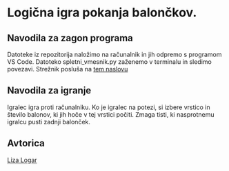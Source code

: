 # Logična igra pokanja balončkov.

## Navodila za zagon programa
Datoteke iz repozitorija naložimo na računalnik in jih odpremo s programom VS Code. 
Datoteko spletni_vmesnik.py zaženemo v terminalu in sledimo povezavi. Strežnik posluša na [tem naslovu](http://127.0.0.1:8080)

## Navodila za igranje
Igralec igra proti računalniku. Ko je igralec na potezi, si izbere vrstico in število balonov, ki jih hoče v tej vrstici počiti. Zmaga tisti, ki nasprotnemu igralcu pusti zadnji balonček. 

## Avtorica
[Liza Logar](https://github.com/lizalogar/)
